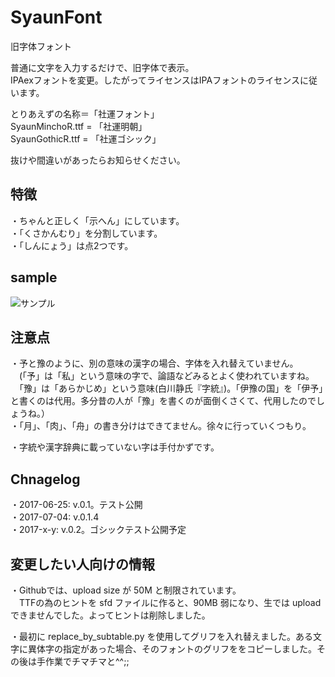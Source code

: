 # SyaunFont
旧字体フォント


普通に文字を入力するだけで、旧字体で表示。  
IPAexフォントを変更。したがってライセンスはIPAフォントのライセンスに従います。  

とりあえずの名称＝「社運フォント」  
SyaunMinchoR.ttf = 「社運明朝」  
SyaunGothicR.ttf = 「社運ゴシック」  

抜けや間違いがあったらお知らせください。  


## 特徴
・ちゃんと正しく「示へん」にしています。  
・「くさかんむり」を分割しています。  
・「しんにょう」は点2つです。  


## sample
![サンプル](https://user-images.githubusercontent.com/10948894/27830649-5afdc900-6102-11e7-8d7f-9d4c3df4f060.png "サンプル")


## 注意点
・予と豫のように、別の意味の漢字の場合、字体を入れ替えていません。  
　(「予」は「私」という意味の字で、論語などみるとよく使われていますね。  
　「豫」は「あらかじめ」という意味(白川静氏『字統』)。「伊豫の国」を「伊予」と書くのは代用。多分昔の人が「豫」を書くのが面倒くさくて、代用したのでしょうね。）  
・「月」、「肉」、「舟」の書き分けはできてません。徐々に行っていくつもり。  

・字統や漢字辞典に載っていない字は手付かずです。  



## Chnagelog
・2017-06-25: v.0.1。テスト公開  
・2017-07-04: v.0.1.4  
・2017-x-y: v.0.2。ゴシックテスト公開予定  



## 変更したい人向けの情報
・Githubでは、upload size が 50M と制限されています。  
　TTFの為のヒントを sfd ファイルに作ると、90MB 弱になり、生では upload できませんでした。よってヒントは削除しました。  

・最初に replace_by_subtable.py を使用してグリフを入れ替えました。ある文字に異体字の指定があった場合、そのフォントのグリフををコピーしました。その後は手作業でチマチマと^^;;  


